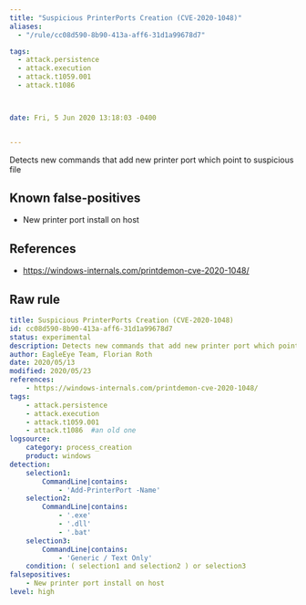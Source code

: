 ```yaml
---
title: "Suspicious PrinterPorts Creation (CVE-2020-1048)"
aliases:
  - "/rule/cc08d590-8b90-413a-aff6-31d1a99678d7"

tags:
  - attack.persistence
  - attack.execution
  - attack.t1059.001
  - attack.t1086



date: Fri, 5 Jun 2020 13:18:03 -0400


---
```


Detects new commands that add new printer port which point to suspicious file

<!--more-->


## Known false-positives

* New printer port install on host



## References

* https://windows-internals.com/printdemon-cve-2020-1048/


## Raw rule
```yaml
title: Suspicious PrinterPorts Creation (CVE-2020-1048)
id: cc08d590-8b90-413a-aff6-31d1a99678d7
status: experimental
description: Detects new commands that add new printer port which point to suspicious file
author: EagleEye Team, Florian Roth
date: 2020/05/13
modified: 2020/05/23
references:
    - https://windows-internals.com/printdemon-cve-2020-1048/
tags:
    - attack.persistence
    - attack.execution
    - attack.t1059.001
    - attack.t1086  #an old one
logsource:
    category: process_creation
    product: windows
detection:
    selection1:
        CommandLine|contains: 
            - 'Add-PrinterPort -Name'
    selection2:
        CommandLine|contains: 
            - '.exe'
            - '.dll'
            - '.bat'
    selection3:
        CommandLine|contains:
            - 'Generic / Text Only'
    condition: ( selection1 and selection2 ) or selection3
falsepositives:
    - New printer port install on host
level: high

```
